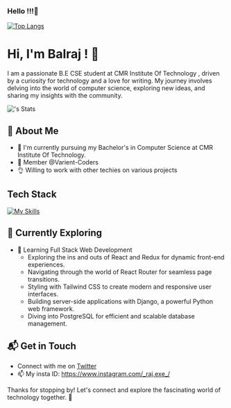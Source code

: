 ### Hello !!!👋

<!--
**ItachI008/ItachI008** is a ✨ _special_ ✨ repository because its `README.md` (this file) appears on your GitHub profile.

Here are some ideas to get you started:-->



   
[![Top Langs](https://github-readme-stats.vercel.app/api/top-langs/?username=ItachI008&layout=compact)](https://github.com/Itachi008/github-readme-stats)




# Hi, I'm Balraj ! 👋

I am a passionate B.E CSE student at CMR Institute Of Technology , driven by a curiosity for technology and a love for writing. My journey involves delving into the world of computer science, exploring new ideas, and sharing my insights with the community.

![<username>'s Stats](https://github-readme-stats.vercel.app/api?username=ItachI008&theme=vue-dark&show_icons=true&hide_border=true&count_private=true)

## 🚀 About Me

- 🔭 I'm currently pursuing my Bachelor's in Computer Science at CMR Institute Of Technology.
- 👯 Member @Varient-Coders
- 👌 Willing to work with other techies on various projects


## Tech Stack
[![My Skills](https://skillicons.dev/icons?i=js,html,css,react,python,java,mysql,express,node)](https://skillicons.dev)

## 🌱 Currently Exploring

- 🚀 Learning Full Stack Web Development
  - Exploring the ins and outs of React and Redux for dynamic front-end experiences.
  - Navigating through the world of React Router for seamless page transitions.
  - Styling with Tailwind CSS to create modern and responsive user interfaces.
  - Building server-side applications with Django, a powerful Python web framework.
  - Diving into PostgreSQL for efficient and scalable database management.



## 📬 Get in Touch

- Connect with me on [Twitter](https://twitter.com/Balraj60522082)
- 📫 My insta ID: https://www.instagram.com/_raj.exe_/

Thanks for stopping by! Let's connect and explore the fascinating world of technology together. 🚀




